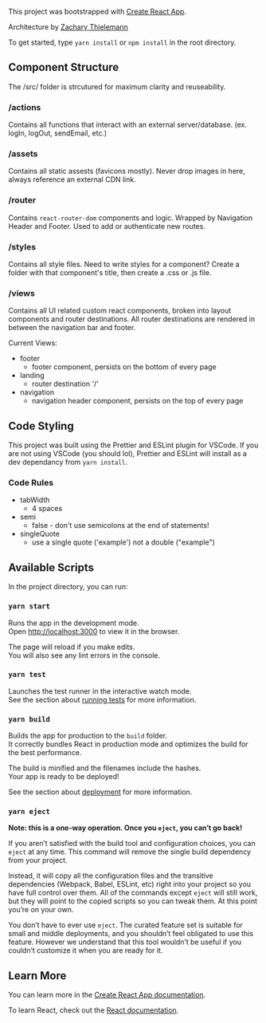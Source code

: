 This project was bootstrapped with [Create React App](https://github.com/facebook/create-react-app).

Architecture by [Zachary Thielemann](https://github.com/zachdt)

To get started, type `yarn install` or `npm install` in the root directory.
<br />

## Component Structure

The /src/ folder is strcutured for maximum clarity and reuseability.

### /actions

Contains all functions that interact with an external server/database.  (ex. logIn, logOut, sendEmail, etc.)

### /assets

Contains all static assests (favicons mostly).  Never drop images in here, always reference an external CDN link.

### /router 

Contains `react-router-dom` components and logic.  Wrapped by Navigation Header and Footer.  Used to add or authenticate new routes.

### /styles

Contains all style files.  Need to write styles for a component? Create a folder with that component's title, then create a .css or .js file.

### /views

Contains all UI related custom react components, broken into layout components and router destinations.
All router destinations are rendered in between the navigation bar and footer.

Current Views:
* footer
  * footer component, persists on the bottom of every page
* landing
  * router destination '/'
* navigation
  * navigation header component, persists on the top of every page


## Code Styling 

This project was built using the Prettier and ESLint plugin for VSCode.  If you are not using VSCode (you should lol), Prettier and ESLint will install as a dev dependancy from `yarn install`.

### Code Rules

* tabWidth
  * 4 spaces
* semi
  * false - don't use semicolons at the end of statements!
* singleQuote
  * use a single quote ('example') not a double ("example")


## Available Scripts

In the project directory, you can run:

### `yarn start`

Runs the app in the development mode.<br />
Open [http://localhost:3000](http://localhost:3000) to view it in the browser.

The page will reload if you make edits.<br />
You will also see any lint errors in the console.

### `yarn test`

Launches the test runner in the interactive watch mode.<br />
See the section about [running tests](https://facebook.github.io/create-react-app/docs/running-tests) for more information.

### `yarn build`

Builds the app for production to the `build` folder.<br />
It correctly bundles React in production mode and optimizes the build for the best performance.

The build is minified and the filenames include the hashes.<br />
Your app is ready to be deployed!

See the section about [deployment](https://facebook.github.io/create-react-app/docs/deployment) for more information.

### `yarn eject`

**Note: this is a one-way operation. Once you `eject`, you can’t go back!**

If you aren’t satisfied with the build tool and configuration choices, you can `eject` at any time. This command will remove the single build dependency from your project.

Instead, it will copy all the configuration files and the transitive dependencies (Webpack, Babel, ESLint, etc) right into your project so you have full control over them. All of the commands except `eject` will still work, but they will point to the copied scripts so you can tweak them. At this point you’re on your own.

You don’t have to ever use `eject`. The curated feature set is suitable for small and middle deployments, and you shouldn’t feel obligated to use this feature. However we understand that this tool wouldn’t be useful if you couldn’t customize it when you are ready for it.


## Learn More

You can learn more in the [Create React App documentation](https://facebook.github.io/create-react-app/docs/getting-started).

To learn React, check out the [React documentation](https://reactjs.org/).

